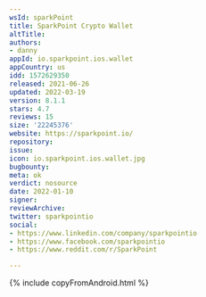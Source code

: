 ```yaml
---
wsId: sparkPoint
title: SparkPoint Crypto Wallet
altTitle: 
authors:
- danny
appId: io.sparkpoint.ios.wallet
appCountry: us
idd: 1572629350
released: 2021-06-26
updated: 2022-03-19
version: 8.1.1
stars: 4.7
reviews: 15
size: '22245376'
website: https://sparkpoint.io/
repository: 
issue: 
icon: io.sparkpoint.ios.wallet.jpg
bugbounty: 
meta: ok
verdict: nosource
date: 2022-01-10
signer: 
reviewArchive: 
twitter: sparkpointio
social:
- https://www.linkedin.com/company/sparkpointio
- https://www.facebook.com/sparkpointio
- https://www.reddit.com/r/SparkPoint

---
```


{% include copyFromAndroid.html %}